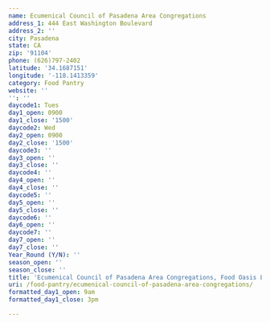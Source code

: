```yaml
---
name: Ecumenical Council of Pasadena Area Congregations
address_1: 444 East Washington Boulevard
address_2: ''
city: Pasadena
state: CA
zip: '91104'
phone: (626)797-2402
latitude: '34.1687151'
longitude: '-118.1413359'
category: Food Pantry
website: ''
'': ''
daycode1: Tues
day1_open: 0900
day1_close: '1500'
daycode2: Wed
day2_open: 0900
day2_close: '1500'
daycode3: ''
day3_open: ''
day3_close: ''
daycode4: ''
day4_open: ''
day4_close: ''
daycode5: ''
day5_open: ''
day5_close: ''
daycode6: ''
day6_open: ''
daycode7: ''
day7_open: ''
day7_close: ''
Year_Round (Y/N): ''
season_open: ''
season_close: ''
title: 'Ecumenical Council of Pasadena Area Congregations, Food Oasis Los Angeles'
uri: /food-pantry/ecumenical-council-of-pasadena-area-congregations/
formatted_day1_open: 9am
formatted_day1_close: 3pm

---
```

